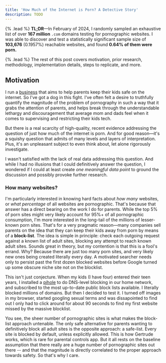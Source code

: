 ```yaml
---
title: 'How Much of the Internet is Porn? A Detective Story'
description: TODO
---
```


{% .lead %} **TL;DR**&mdash;In February of 2024, I randomly sampled an exhaustive list of
over **167 million** `.com` domains testing for pornographic websites. I was able to
discover and test a statistically significant sample size of **103,676** (0.1957%)
reachable websites, and found **0.64% of them were porn.**

{% .lead %} The rest of this post covers motivation, prior research, methodology,
implementation details, steps to replicate, and more.

## Motivation

I run a [business](/) that aims to help parents keep their kids safe on the internet. So
I've got a dog in this fight. I've often felt a desire to truthfully quantify the
magnitude of the problem of pornography in such a way that it grabs the attention of
parents, and helps break through the understandable lethargy and discouragement that
average mom and dads feel when it comes to supervising and restricting their kids tech.

But there is a real scarcity of high-quality, recent evidence addressing the question of
just how much of the internet is porn. And for good reason&mdash;it's a squishy question
that admits of many levels and layers of interpretation. Plus, it's an unpleasant subject
to even think about, let alone rigorously investigate.

I wasn't satisfied with the lack of real data addressing this question. And while I had no
illusions that I could definitively answer the question, I wondered if I could at least
create _one meaningful data point_ to ground the discussion and possibly provoke further
research.

### How many websites?

I'm particularly interested in knowing hard facts about _how many_ websites, or _what
percentage_ of all websites are pornographic. That's because that answer has a direct
bearing on the work I do for parents. While the top 5% of porn sites might very likely
account for 95%+ of all pornographic consumption, I'm more interested in the long-tail of
the millions of lesser-known porn sites. That's for a very pragmatic reason&mdash;many
companies sell parents on the idea that they can keep their kids away from porn by means
of a **block-list**. The idea is simple in principle: check each outgoing request against
a known list of adult sites, blocking any attempt to reach known adult sites. Sounds great
in theory, but my contention is that this is a fool's errand. Why? Because there are just
too many porn sites, and very likely new ones being created literally every day. A
motivated searcher needs only to persist past the first dozen blocked websites before
Google turned up some obscure niche site not on the blocklist.

This isn't just conjecture. When my kids (I have four) entered their teen years, I
installed a [pihole](/#fixme) to do DNS-level blocking in our home network, and subscribed
to the most up-to-date public block lists available. I literally blocked millions of
domains. But then I decided to test it. I turned off images in my browser, started
googling sexual terms and was dissapointed to find out I only had to click around for
about 90 seconds to find my first website missed by the massive blocklist.

You see, the sheer number of pornographic sites is what makes the block-list approach
untenable. The only safe alternative for parents wanting to definitively block all adult
sites is the opposite approach: a safe-list. Every site is blocked by default, unless
explicitly allowed. This is how Gertrude works, which is rare for parental controls app.
But it all rests on the baseline assumption that there really are a huge number of
pornographic sites out there -- and that the magnitude is directly correlated to the
proper approach towards safety. So that's why I care.
